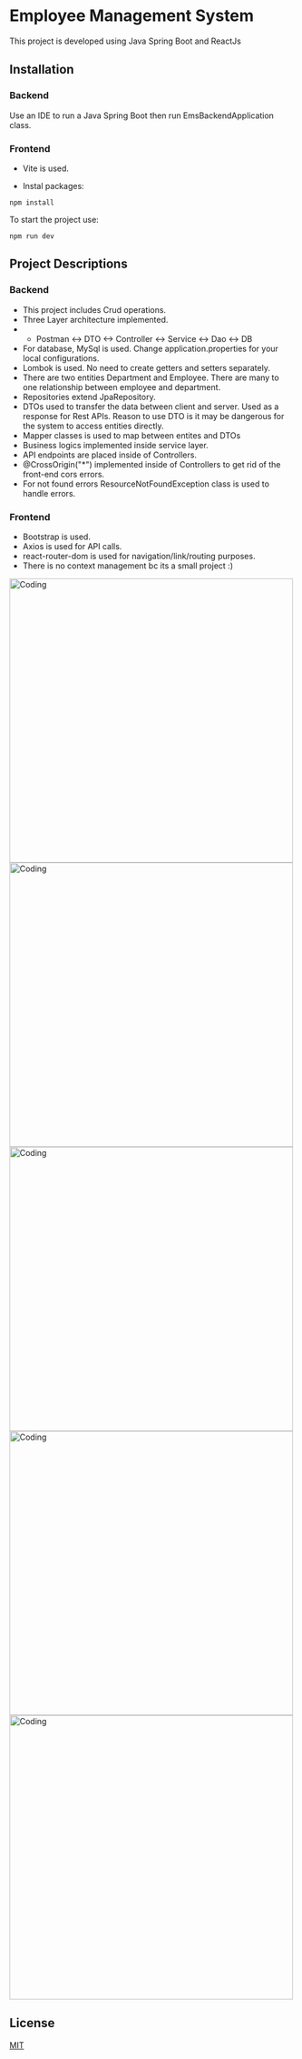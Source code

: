 # Employee Management System

This project is developed using Java Spring Boot and ReactJs

## Installation

### Backend
Use an IDE to run a Java Spring Boot then run EmsBackendApplication class.
### Frontend
* Vite is used.
- Instal packages:
```
npm install
```
To start the project use:
```
npm run dev
```


## Project Descriptions
### Backend

- This project includes Crud operations. 
- Three Layer architecture implemented.
- - Postman <-> DTO <-> Controller <-> Service <-> Dao <-> DB
- For database, MySql is used. Change application.properties for your local configurations.
- Lombok is used. No need to create getters and setters separately.
- There are two entities Department and Employee. There are many to one relationship between employee and department.
- Repositories extend JpaRepository.
- DTOs used to transfer the data between client and server. Used as a response for Rest APIs. Reason to use DTO is it may be dangerous for the system to access entities directly. 
- Mapper classes is used to map between entites and DTOs
- Business logics implemented inside service layer.
- API endpoints are placed inside of Controllers.
- @CrossOrigin("*") implemented inside of Controllers to get rid of the front-end cors errors.
- For not found errors ResourceNotFoundException class is used to handle errors.

### Frontend
* Bootstrap is used.
* Axios is used for API calls.
* react-router-dom is used for navigation/link/routing purposes.
* There is no context management bc its a small project :)


<img align="center" alt="Coding" width="500" src="https://ik.imagekit.io/mralyaydin/Employee%20Management%20System/Ekran%20Resmi%202023-09-07%2016.55.51.png?updatedAt=1694095254538">
<img align="center" alt="Coding" width="500" src="https://ik.imagekit.io/mralyaydin/Employee%20Management%20System/Ekran%20Resmi%202023-09-07%2016.56.19.png?updatedAt=1694095263717">
<img align="center" alt="Coding" width="500" src="https://ik.imagekit.io/mralyaydin/Employee%20Management%20System/Ekran%20Resmi%202023-09-07%2016.57.08.png?updatedAt=1694095261071">
<img align="center" alt="Coding" width="500" src="https://ik.imagekit.io/mralyaydin/Employee%20Management%20System/Ekran%20Resmi%202023-09-07%2016.56.54.png?updatedAt=1694095257617">


<img align="center" alt="Coding" width="500" src="https://ik.imagekit.io/mralyaydin/Employee%20Management%20System/Ekran%20Resmi%202023-09-07%2016.56.29.png?updatedAt=1694095266615">



## License

[MIT](https://choosealicense.com/licenses/mit/)
